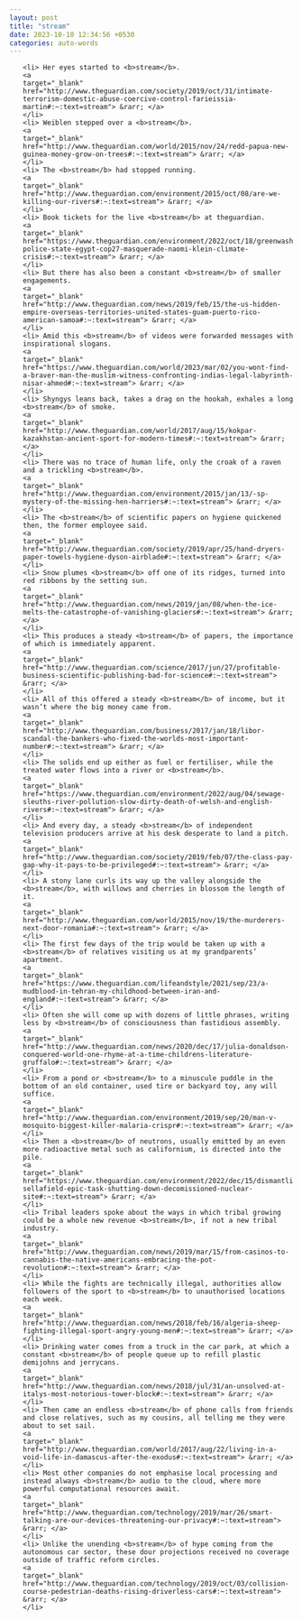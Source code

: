 ```yaml
---
layout: post
title: "stream"
date: 2023-10-10 12:34:56 +0530
categories: auto-words
---
```

<ol>

    <li> Her eyes started to <b>stream</b>.
    <a 
    target="_blank" 
    href="http://www.theguardian.com/society/2019/oct/31/intimate-terrorism-domestic-abuse-coercive-control-farieissia-martin#:~:text=stream"> &rarr; </a>
    </li>
    <li> Weiblen stepped over a <b>stream</b>.
    <a 
    target="_blank" 
    href="http://www.theguardian.com/world/2015/nov/24/redd-papua-new-guinea-money-grow-on-trees#:~:text=stream"> &rarr; </a>
    </li>
    <li> The <b>stream</b> had stopped running.
    <a 
    target="_blank" 
    href="http://www.theguardian.com/environment/2015/oct/08/are-we-killing-our-rivers#:~:text=stream"> &rarr; </a>
    </li>
    <li> Book tickets for the live <b>stream</b> at theguardian.
    <a 
    target="_blank" 
    href="https://www.theguardian.com/environment/2022/oct/18/greenwashing-police-state-egypt-cop27-masquerade-naomi-klein-climate-crisis#:~:text=stream"> &rarr; </a>
    </li>
    <li> But there has also been a constant <b>stream</b> of smaller engagements.
    <a 
    target="_blank" 
    href="http://www.theguardian.com/news/2019/feb/15/the-us-hidden-empire-overseas-territories-united-states-guam-puerto-rico-american-samoa#:~:text=stream"> &rarr; </a>
    </li>
    <li> Amid this <b>stream</b> of videos were forwarded messages with inspirational slogans.
    <a 
    target="_blank" 
    href="https://www.theguardian.com/world/2023/mar/02/you-wont-find-a-braver-man-the-muslim-witness-confronting-indias-legal-labyrinth-nisar-ahmed#:~:text=stream"> &rarr; </a>
    </li>
    <li> Shyngys leans back, takes a drag on the hookah, exhales a long <b>stream</b> of smoke.
    <a 
    target="_blank" 
    href="http://www.theguardian.com/world/2017/aug/15/kokpar-kazakhstan-ancient-sport-for-modern-times#:~:text=stream"> &rarr; </a>
    </li>
    <li> There was no trace of human life, only the croak of a raven and a trickling <b>stream</b>.
    <a 
    target="_blank" 
    href="http://www.theguardian.com/environment/2015/jan/13/-sp-mystery-of-the-missing-hen-harriers#:~:text=stream"> &rarr; </a>
    </li>
    <li> The <b>stream</b> of scientific papers on hygiene quickened then, the former employee said.
    <a 
    target="_blank" 
    href="http://www.theguardian.com/society/2019/apr/25/hand-dryers-paper-towels-hygiene-dyson-airblade#:~:text=stream"> &rarr; </a>
    </li>
    <li> Snow plumes <b>stream</b> off one of its ridges, turned into red ribbons by the setting sun.
    <a 
    target="_blank" 
    href="http://www.theguardian.com/news/2019/jan/08/when-the-ice-melts-the-catastrophe-of-vanishing-glaciers#:~:text=stream"> &rarr; </a>
    </li>
    <li> This produces a steady <b>stream</b> of papers, the importance of which is immediately apparent.
    <a 
    target="_blank" 
    href="http://www.theguardian.com/science/2017/jun/27/profitable-business-scientific-publishing-bad-for-science#:~:text=stream"> &rarr; </a>
    </li>
    <li> All of this offered a steady <b>stream</b> of income, but it wasn’t where the big money came from.
    <a 
    target="_blank" 
    href="http://www.theguardian.com/business/2017/jan/18/libor-scandal-the-bankers-who-fixed-the-worlds-most-important-number#:~:text=stream"> &rarr; </a>
    </li>
    <li> The solids end up either as fuel or fertiliser, while the treated water flows into a river or <b>stream</b>.
    <a 
    target="_blank" 
    href="https://www.theguardian.com/environment/2022/aug/04/sewage-sleuths-river-pollution-slow-dirty-death-of-welsh-and-english-rivers#:~:text=stream"> &rarr; </a>
    </li>
    <li> And every day, a steady <b>stream</b> of independent television producers arrive at his desk desperate to land a pitch.
    <a 
    target="_blank" 
    href="http://www.theguardian.com/society/2019/feb/07/the-class-pay-gap-why-it-pays-to-be-privileged#:~:text=stream"> &rarr; </a>
    </li>
    <li> A stony lane curls its way up the valley alongside the <b>stream</b>, with willows and cherries in blossom the length of it.
    <a 
    target="_blank" 
    href="http://www.theguardian.com/world/2015/nov/19/the-murderers-next-door-romania#:~:text=stream"> &rarr; </a>
    </li>
    <li> The first few days of the trip would be taken up with a <b>stream</b> of relatives visiting us at my grandparents’ apartment.
    <a 
    target="_blank" 
    href="https://www.theguardian.com/lifeandstyle/2021/sep/23/a-mudblood-in-tehran-my-childhood-between-iran-and-england#:~:text=stream"> &rarr; </a>
    </li>
    <li> Often she will come up with dozens of little phrases, writing less by <b>stream</b> of consciousness than fastidious assembly.
    <a 
    target="_blank" 
    href="http://www.theguardian.com/news/2020/dec/17/julia-donaldson-conquered-world-one-rhyme-at-a-time-childrens-literature-gruffalo#:~:text=stream"> &rarr; </a>
    </li>
    <li> From a pond or <b>stream</b> to a minuscule puddle in the bottom of an old container, used tire or backyard toy, any will suffice.
    <a 
    target="_blank" 
    href="http://www.theguardian.com/environment/2019/sep/20/man-v-mosquito-biggest-killer-malaria-crispr#:~:text=stream"> &rarr; </a>
    </li>
    <li> Then a <b>stream</b> of neutrons, usually emitted by an even more radioactive metal such as californium, is directed into the pile.
    <a 
    target="_blank" 
    href="https://www.theguardian.com/environment/2022/dec/15/dismantling-sellafield-epic-task-shutting-down-decomissioned-nuclear-site#:~:text=stream"> &rarr; </a>
    </li>
    <li> Tribal leaders spoke about the ways in which tribal growing could be a whole new revenue <b>stream</b>, if not a new tribal industry.
    <a 
    target="_blank" 
    href="http://www.theguardian.com/news/2019/mar/15/from-casinos-to-cannabis-the-native-americans-embracing-the-pot-revolution#:~:text=stream"> &rarr; </a>
    </li>
    <li> While the fights are technically illegal, authorities allow followers of the sport to <b>stream</b> to unauthorised locations each week.
    <a 
    target="_blank" 
    href="http://www.theguardian.com/news/2018/feb/16/algeria-sheep-fighting-illegal-sport-angry-young-men#:~:text=stream"> &rarr; </a>
    </li>
    <li> Drinking water comes from a truck in the car park, at which a constant <b>stream</b> of people queue up to refill plastic demijohns and jerrycans.
    <a 
    target="_blank" 
    href="http://www.theguardian.com/news/2018/jul/31/an-unsolved-at-italys-most-notorious-tower-block#:~:text=stream"> &rarr; </a>
    </li>
    <li> Then came an endless <b>stream</b> of phone calls from friends and close relatives, such as my cousins, all telling me they were about to set sail.
    <a 
    target="_blank" 
    href="http://www.theguardian.com/world/2017/aug/22/living-in-a-void-life-in-damascus-after-the-exodus#:~:text=stream"> &rarr; </a>
    </li>
    <li> Most other companies do not emphasise local processing and instead always <b>stream</b> audio to the cloud, where more powerful computational resources await.
    <a 
    target="_blank" 
    href="http://www.theguardian.com/technology/2019/mar/26/smart-talking-are-our-devices-threatening-our-privacy#:~:text=stream"> &rarr; </a>
    </li>
    <li> Unlike the unending <b>stream</b> of hype coming from the autonomous car sector, these dour projections received no coverage outside of traffic reform circles.
    <a 
    target="_blank" 
    href="http://www.theguardian.com/technology/2019/oct/03/collision-course-pedestrian-deaths-rising-driverless-cars#:~:text=stream"> &rarr; </a>
    </li>